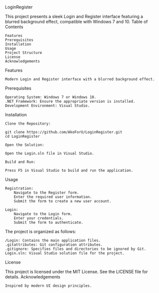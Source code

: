 LoginRegister

This project presents a sleek Login and Register interface featuring a blurred background effect, compatible with Windows 7 and 10.
Table of Contents

    Features
    Prerequisites
    Installation
    Usage
    Project Structure
    License
    Acknowledgements

Features

    Modern Login and Register interface with a blurred background effect.

Prerequisites

    Operating System: Windows 7 or Windows 10.
    .NET Framework: Ensure the appropriate version is installed.
    Development Environment: Visual Studio.

Installation

    Clone the Repository:

    git clone https://github.com/AkoForU/LoginRegister.git
    cd LoginRegister

    Open the Solution:

    Open the Login.sln file in Visual Studio.

    Build and Run:

    Press F5 in Visual Studio to build and run the application.

Usage

    Registration:
        Navigate to the Register form.
        Enter the required user information.
        Submit the form to create a new user account.

    Login:
        Navigate to the Login form.
        Enter your credentials.
        Submit the form to authenticate.

The project is organized as follows:

    /Login: Contains the main application files.
    .gitattributes: Git configuration attributes.
    .gitignore: Specifies files and directories to be ignored by Git.
    Login.sln: Visual Studio solution file for the project.

License

This project is licensed under the MIT License. See the LICENSE file for details.
Acknowledgements

    Inspired by modern UI design principles.
